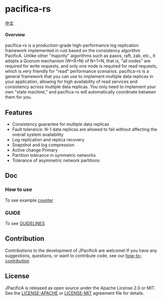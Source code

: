 # pacifica-rs

[中文](./README_zh_CN.md)

#### Overview
pacifica-rs is a production-grade high-performance log replication framework implemented in rust based on the consistency algorithm PacificA.
Unlike other "majority" algorithms such as paxos, raft, zab, etc.,
it adopts a Quorum mechanism (W+R>N) of N+1>N, that is,
"all nodes" are required for write requests, and only one node is required for read requests,
which is very friendly for "read" performance scenarios.
pacifica-rs is a general framework that you can use to implement multiple data replicas in your application,
allowing for high availability of read services and consistency across multiple data replicas.
You only need to implement your own "state machine," and pacifica-rs will automatically coordinate between them for you.


## Features
- Consistency guarantee for multiple data replicas
- Fault tolerance: N-1 data replicas are allowed to fail without affecting the overall system availability
- Log replication and replica recovery
- Snapshot and log compression
- Active change Primary
- Partition tolerance in symmetric networks
- Tolerance of asymmetric network partitions


## Doc

### How to use
To see example [counter](./examples/counter)

### GUIDE
To see [GUIDELINES](./GUIDELINES.md)


## Contribution
Contributions to the development of JPacificA are welcome!
If you have any suggestions, questions, or want to contribute code, see our [how-to-contribution](./HOW-TO-CONTRIBUTE.md)


## License
JPacificA is released as open source under the Apache License 2.0 or MIT. See the [LICENSE-APACHE](./LICENSE-APACHE) or [LICENSE-MIT](./LICENSE-MIT) agreement file for details.
